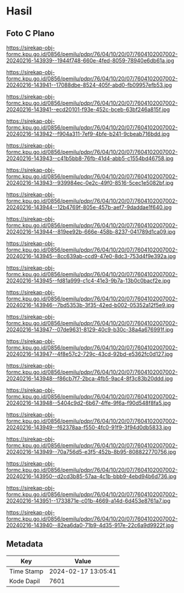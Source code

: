# Hasil

## Foto C Plano

https://sirekap-obj-formc.kpu.go.id/0856/pemilu/pdpr/76/04/10/20/07/7604102007002-20240216-143939--1944f748-660e-4fed-8059-78940e6db61a.jpg

https://sirekap-obj-formc.kpu.go.id/0856/pemilu/pdpr/76/04/10/20/07/7604102007002-20240216-143941--17088dbe-8524-405f-abd0-fb09957efb53.jpg

https://sirekap-obj-formc.kpu.go.id/0856/pemilu/pdpr/76/04/10/20/07/7604102007002-20240216-143941--ecd20101-f93e-452c-bceb-63bf246a815f.jpg

https://sirekap-obj-formc.kpu.go.id/0856/pemilu/pdpr/76/04/10/20/07/7604102007002-20240216-143942--f904a311-7ef9-4bfe-b241-9cbeab716bdd.jpg

https://sirekap-obj-formc.kpu.go.id/0856/pemilu/pdpr/76/04/10/20/07/7604102007002-20240216-143943--c41b5bb8-76fb-41d4-abb5-c1554bd46758.jpg

https://sirekap-obj-formc.kpu.go.id/0856/pemilu/pdpr/76/04/10/20/07/7604102007002-20240216-143943--939984ec-0e2c-49f0-8516-5cec1e5082bf.jpg

https://sirekap-obj-formc.kpu.go.id/0856/pemilu/pdpr/76/04/10/20/07/7604102007002-20240216-143944--12b4769f-805e-457b-aef7-9daddae1f640.jpg

https://sirekap-obj-formc.kpu.go.id/0856/pemilu/pdpr/76/04/10/20/07/7604102007002-20240216-143944--819ee92b-666e-458b-8237-041789d1ca09.jpg

https://sirekap-obj-formc.kpu.go.id/0856/pemilu/pdpr/76/04/10/20/07/7604102007002-20240216-143945--8cc639ab-ccd9-47e0-8dc3-753d4f9e392a.jpg

https://sirekap-obj-formc.kpu.go.id/0856/pemilu/pdpr/76/04/10/20/07/7604102007002-20240216-143945--fd81a999-c1c4-41e3-9b7a-13b0c0bacf2e.jpg

https://sirekap-obj-formc.kpu.go.id/0856/pemilu/pdpr/76/04/10/20/07/7604102007002-20240216-143946--7bd5353b-3f35-42ed-b002-05352a12f5e9.jpg

https://sirekap-obj-formc.kpu.go.id/0856/pemilu/pdpr/76/04/10/20/07/7604102007002-20240216-143947--07de9631-8129-40c9-b30c-38a4a676991f.jpg

https://sirekap-obj-formc.kpu.go.id/0856/pemilu/pdpr/76/04/10/20/07/7604102007002-20240216-143947--4f8e57c2-729c-43cd-92bd-e5362fc0d127.jpg

https://sirekap-obj-formc.kpu.go.id/0856/pemilu/pdpr/76/04/10/20/07/7604102007002-20240216-143948--f86cb7f7-2bca-4fb5-9ac4-8f3c83b20ddd.jpg

https://sirekap-obj-formc.kpu.go.id/0856/pemilu/pdpr/76/04/10/20/07/7604102007002-20240216-143948--5404c9d2-6b67-4ffe-9f6a-f90d548f8fa5.jpg

https://sirekap-obj-formc.kpu.go.id/0856/pemilu/pdpr/76/04/10/20/07/7604102007002-20240216-143949--f62378aa-f550-4fc0-91f9-3f94d0db5833.jpg

https://sirekap-obj-formc.kpu.go.id/0856/pemilu/pdpr/76/04/10/20/07/7604102007002-20240216-143949--70a756d5-e3f5-452b-8b95-808822770756.jpg

https://sirekap-obj-formc.kpu.go.id/0856/pemilu/pdpr/76/04/10/20/07/7604102007002-20240216-143950--d2cd3b85-57aa-4c1b-bbb9-4ebd94b6d736.jpg

https://sirekap-obj-formc.kpu.go.id/0856/pemilu/pdpr/76/04/10/20/07/7604102007002-20240216-143951--1733871e-c01b-4669-a14d-6d453e8761a7.jpg

https://sirekap-obj-formc.kpu.go.id/0856/pemilu/pdpr/76/04/10/20/07/7604102007002-20240216-143940--82ea6da0-71b9-4d35-917e-22c6a9d9922f.jpg


## Metadata

| Key        | Value               |
| ---------- | ------------------- |
| Time Stamp | 2024-02-17 13:05:41 |
| Kode Dapil | 7601                |



